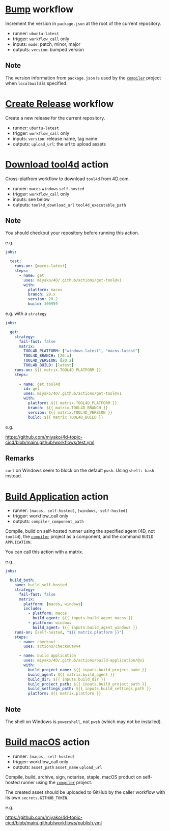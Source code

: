 # [Bump](https://github.com/miyako/4D/blob/v1/.github/workflows/bump.yml) workflow

Increment the version in `package.json` at the root of the current repository.

* runner: `ubuntu-latest`
* trigger: `workflow_call` only
* inputs: `mode`: patch, minor, major
* outputs: `version`: bumped version

## Note

The version information from `package.json` is used by the [`compiler`](https://github.com/miyako/4d-class-compiler) project when `localbuild` is specified.
   
# [Create Release](https://github.com/miyako/4D/blob/v1/.github/workflows/create-release.yml) workflow

Create a new release for the current repository.

* runner: `ubuntu-latest`
* trigger: `workflow_call` only
* inputs: `version`: release name, tag name
* outputs: `upload_url`: the url to upload assets 

# [Download tool4d](https://github.com/miyako/4D/blob/v1/.github/actions/tool4d-download/action.yml) action

Cross-platfrom workflow to download `tool4d` from 4D.com.

* runner: `macos` `windows` `self-hosted`
* trigger: `workflow_call` only
* inputs: see below
* outputs: `tool4d_download_url` `tool4d_executable_path`

## Note

You should checkout your repository before running this action.

e.g.

```yml
jobs:

  test:
    runs-on: [macos-latest]
    steps:
      - name: get
        uses: miyako/4D/.github/actions/get-tool@v1
        with:
          platform: macos
          branch: 20.x
          version: 20.2
          build: 100959
```

e.g. with a `strategy`

```yml
jobs:     

  get:
    strategy:
      fail-fast: false
      matrix:
        TOOL4D_PLATFORM: ["windows-latest", "macos-latest"]
        TOOL4D_BRANCH: [20.x]
        TOOL4D_VERSION: [20.2]
        TOOL4D_BUILD: [latest] 
    runs-on: ${{ matrix.TOOL4D_PLATFORM }}
    steps:
    
      - name: get tool4d
        id: get
        uses: miyako/4D/.github/actions/get-tool@v1
        with:
          platform: ${{ matrix.TOOL4D_PLATFORM }}
          branch: ${{ matrix.TOOL4D_BRANCH }}
          version: ${{ matrix.TOOL4D_VERSION }}
          build: ${{ matrix.TOOL4D_BUILD }}
```

e.g.

https://github.com/miyako/4d-topic-cicd/blob/main/.github/workflows/test.yml

## Remarks

`curl` on Windows seem to block on the default `pwsh`. Using `shell: bash` instead.

# [Build Application]() action

* runner: `[macos, self-hosted]`, `[windows, self-hosted]`
* trigger: workflow_call only
* outputs: `compiler_component_path`

Compile, build on self-hosted runner using the specified agent (4D, not `tool4d`), the [`compiler`](https://github.com/miyako/4d-class-compiler) project as a component, and the command `BUILD APPLICATION`.

You can call this action with a matrix.

e.g.

```yml
jobs:

  build_both:
    name: build self-hosted
    strategy:
      fail-fast: false
      matrix:
        platform: [macos, windows]
        include: 
          - platform: macos
            build_agent: ${{ inputs.build_agent_macos }}
          - platform: windows
            build_agent: ${{ inputs.build_agent_windows }}
    runs-on: [self-hosted, "${{ matrix.platform }}"]
    steps:
      - name: checkout 
        uses: actions/checkout@v4

      - name: build application
        uses: miyako/4D/.github/actions/build-application/@v1
        with:
          build_project_name: ${{ inputs.build_project_name }}
          build_agent: ${{ matrix.build_agent }}
          build_dir: ${{ inputs.build_dir }}
          build_project_path: ${{ inputs.build_project_path }}
          build_settings_path: ${{ inputs.build_settings_path }}
          platform: ${{ matrix.platform }}
```

## Note

The shell on Windows is `powershell`, not `pwsh` (which may not be installed).

# [Build macOS](https://github.com/miyako/4D/blob/v1/.github/actions/build-macos/action.yml) action

* runner: `[macos, self-hosted]`
* trigger: workflow_call only
* outputs: `asset_path` `asset_name` `upload_url`

Compile, build, archive, sign, notarise, staple, macOS product on self-hosted runner using the [`compiler`](https://github.com/miyako/4d-class-compiler) project.

The created asset should be uploaded to GitHub by the caller workflow with its own `secrets.GITHUB_TOKEN`.

e.g.

https://github.com/miyako/4d-topic-cicd/blob/main/.github/workflows/publish.yml
